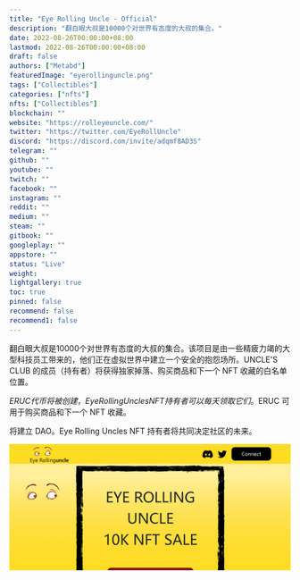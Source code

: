 ```yaml
---
title: "Eye Rolling Uncle - Official"
description: "翻白眼大叔是10000个对世界有态度的大叔的集合。"
date: 2022-08-26T00:00:00+08:00
lastmod: 2022-08-26T00:00:00+08:00
draft: false
authors: ["Metabd"]
featuredImage: "eyerollinguncle.png"
tags: ["Collectibles"]
categories: ["nfts"]
nfts: ["Collectibles"]
blockchain: ""
website: "https://rolleyeuncle.com/"
twitter: "https://twitter.com/EyeRollUncle"
discord: "https://discord.com/invite/adqmf8AD3S"
telegram: ""
github: ""
youtube: ""
twitch: ""
facebook: ""
instagram: ""
reddit: ""
medium: ""
steam: ""
gitbook: ""
googleplay: ""
appstore: ""
status: "Live"
weight: 
lightgallery: true
toc: true
pinned: false
recommend: false
recommend1: false
---
```

翻白眼大叔是10000个对世界有态度的大叔的集合。该项目是由一些精疲力竭的大型科技员工带来的，他们正在虚拟世界中建立一个安全的抱怨场所。UNCLE'S CLUB 的成员（持有者）将获得独家掉落、购买商品和下一个 NFT 收藏的白名单位置。

$ERUC 代币将被创建，Eye Rolling Uncles NFT 持有者可以每天领取它们。$ERUC 可用于购买商品和下一个 NFT 收藏。

将建立 DAO。Eye Rolling Uncles NFT 持有者将共同决定社区的未来。

![nft](231321321323_new.png)
